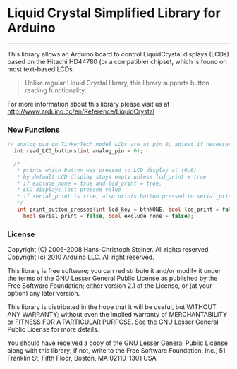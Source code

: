 # Liquid Crystal Simplified Library for Arduino
---

This library allows an Arduino board to control LiquidCrystal displays (LCDs) based on the Hitachi HD44780 (or a compatible) chipset, which is found on most text-based LCDs.

> Unlike regular Liquid Crystal library, this library supports button reading functionality.

For more information about this library please visit us at
http://www.arduino.cc/en/Reference/LiquidCrystal

### New Functions
```c
// analog_pin on TinkerTech model LCDs are at pin 0, adjust if necessary
  int read_LCD_buttons(int analog_pin = 0);

  /*
   * prints which button was pressed to LCD display at (0,0)
   * by default LCD display stays empty unless lcd_print = true
   * if exclude_none = true and lcd_print = true,
   * LCD displays last pressed value
   * if serial_print is true, also prints button pressed to serial_print
   */
   int print_button_pressed(int lcd_key = btnNONE, bool lcd_print = false,
     bool serial_print = false, bool exclude_none = false);
```

### License
Copyright (C) 2006-2008 Hans-Christoph Steiner. All rights reserved.
Copyright (c) 2010 Arduino LLC. All right reserved.

This library is free software; you can redistribute it and/or
modify it under the terms of the GNU Lesser General Public
License as published by the Free Software Foundation; either
version 2.1 of the License, or (at your option) any later version.

This library is distributed in the hope that it will be useful,
but WITHOUT ANY WARRANTY; without even the implied warranty of
MERCHANTABILITY or FITNESS FOR A PARTICULAR PURPOSE. See the GNU
Lesser General Public License for more details.

You should have received a copy of the GNU Lesser General Public
License along with this library; if not, write to the Free Software
Foundation, Inc., 51 Franklin St, Fifth Floor, Boston, MA 02110-1301 USA
